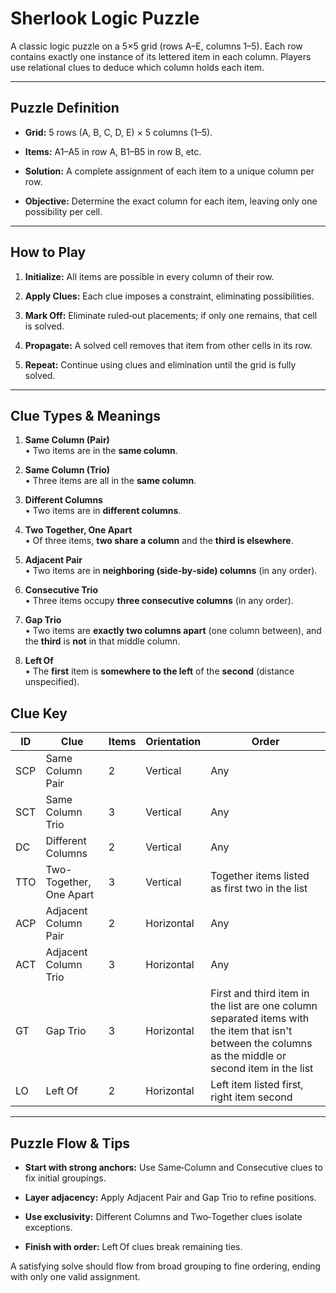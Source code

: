 # Sherlook Logic Puzzle

A classic logic puzzle on a 5×5 grid (rows A–E, columns 1–5). Each row contains exactly one instance of its lettered item in each column. Players use relational clues to deduce which column holds each item.

---

## Puzzle Definition

- **Grid:** 5 rows (A, B, C, D, E) × 5 columns (1–5).
    
- **Items:** A1–A5 in row A, B1–B5 in row B, etc.
    
- **Solution:** A complete assignment of each item to a unique column per row.
    
- **Objective:** Determine the exact column for each item, leaving only one possibility per cell.
    

---

## How to Play

1. **Initialize:** All items are possible in every column of their row.
    
2. **Apply Clues:** Each clue imposes a constraint, eliminating possibilities.
    
3. **Mark Off:** Eliminate ruled‑out placements; if only one remains, that cell is solved.
    
4. **Propagate:** A solved cell removes that item from other cells in its row.
    
5. **Repeat:** Continue using clues and elimination until the grid is fully solved.
    

---

## Clue Types & Meanings

1. **Same Column (Pair)**  
    • Two items are in the **same column**.
    
2. **Same Column (Trio)**  
    • Three items are all in the **same column**.
    
3. **Different Columns**  
    • Two items are in **different columns**.
    
4. **Two Together, One Apart**  
    • Of three items, **two share a column** and the **third is elsewhere**.
    
5. **Adjacent Pair**  
    • Two items are in **neighboring (side‑by‑side) columns** (in any order).
    
6. **Consecutive Trio**  
    • Three items occupy **three consecutive columns** (in any order).
    
7. **Gap Trio**  
    • Two items are **exactly two columns apart** (one column between), and the **third** is **not** in that middle column.
    
8. **Left Of**  
    • The **first** item is **somewhere to the left** of the **second** (distance unspecified).

## Clue Key

| ID  | Clue                    | Items | Orientation | Order                                                                                                                                                 |
| --- | ----------------------- | ----- | ----------- | ----------------------------------------------------------------------------------------------------------------------------------------------------- |
| SCP | Same Column Pair        | 2     | Vertical    | Any                                                                                                                                                   |
| SCT | Same Column Trio        | 3     | Vertical    | Any                                                                                                                                                   |
| DC  | Different Columns       | 2     | Vertical    | Any                                                                                                                                                   |
| TTO | Two-Together, One Apart | 3     | Vertical    | Together items listed as first two in the list                                                                                                        |
| ACP | Adjacent Column Pair    | 2     | Horizontal  | Any                                                                                                                                                   |
| ACT | Adjacent Column Trio    | 3     | Horizontal  | Any                                                                                                                                                   |
| GT  | Gap Trio                | 3     | Horizontal  | First and third item in the list are one column separated items with the item that isn't between the columns as the middle or second item in the list |
| LO  | Left Of                 | 2     | Horizontal  | Left item listed first, right item second                                                                                                             |

---

## Puzzle Flow & Tips

- **Start with strong anchors:** Use Same‑Column and Consecutive clues to fix initial groupings.
    
- **Layer adjacency:** Apply Adjacent Pair and Gap Trio to refine positions.
    
- **Use exclusivity:** Different Columns and Two‑Together clues isolate exceptions.
    
- **Finish with order:** Left Of clues break remaining ties.
    

A satisfying solve should flow from broad grouping to fine ordering, ending with only one valid assignment.
